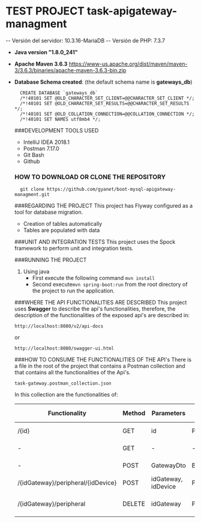 # TEST PROJECT task-apigateway-managment

-- Versión del servidor: 10.3.16-MariaDB
-- Versión de PHP: 7.3.7
- **Java version "1.8.0_241"**
- **Apache Maven 3.6.3**
        https://www-us.apache.org/dist/maven/maven-3/3.6.3/binaries/apache-maven-3.6.3-bin.zip

- **Database Schema created**: (the default schema name is **gateways_db**)
        
        CREATE DATABASE `gateways_db`
        /*!40101 SET @OLD_CHARACTER_SET_CLIENT=@@CHARACTER_SET_CLIENT */;
        /*!40101 SET @OLD_CHARACTER_SET_RESULTS=@@CHARACTER_SET_RESULTS */;
        /*!40101 SET @OLD_COLLATION_CONNECTION=@@COLLATION_CONNECTION */;
        /*!40101 SET NAMES utf8mb4 */;
       
       
    ###DEVELOPMENT TOOLS USED
    
    - IntelliJ IDEA 2018.1
    - Postman 7.17.0
    - Git Bash
    - Github  
    
    ### HOW TO DOWNLOAD OR CLONE THE REPOSITORY
    
        git clone https://github.com/gyanet/boot-mysql-apigateway-managment.git
        
    ###REGARDING THE PROJECT
     This project has Flyway configured as a tool for database migration.
     - Creation of tables automatically
     - Tables are populated with data
     
     ###UNIT AND INTEGRATION TESTS
      This project uses the Spock framework to perform unit and integration tests.
      
  ###RUNNING THE PROJECT
  1. Using java
      - First execute the following command
              `mvn install`
      - Second execute`mvn spring-boot:run` from the root directory of the project to run the application.
              
  ###WHERE THE API FUNCTIONALITIES ARE DESCRIBED
    This project uses **Swagger** to describe the api's functionalities, therefore, the description of the functionalities of the exposed api's are described in:
    
      http://localhost:8080/v2/api-docs
      
     or
     
      http://localhost:8080/swagger-ui.html
      
  ###HOW TO CONSUME THE FUNCTIONALITIES OF THE API's
  There is a file in the root of the project that contains a Postman collection and that contains all the functionalities of the Api's.
  
      task-gateway.postman_collection.json
  
  In this collection are the functionalities of:
  
  Functionality | Method | Parameters | Parameter type | Description
  --- | --- | --- | --- | --- |
  /{id}| GET  | id         |PathVariable|Get detail of gateway
  -    | GET  | -          | -          | Get all gateways
  -    | POST | GatewayDto | Body       | Add a gateway
  /{idGateway}/peripheral/{idDevice} |  POST  | idGateway, idDevice | PathVariable | Add device to gateway
  /{idGateway}/peripheral            | DELETE | idGateway           | PathVariable |Delete device to gateway